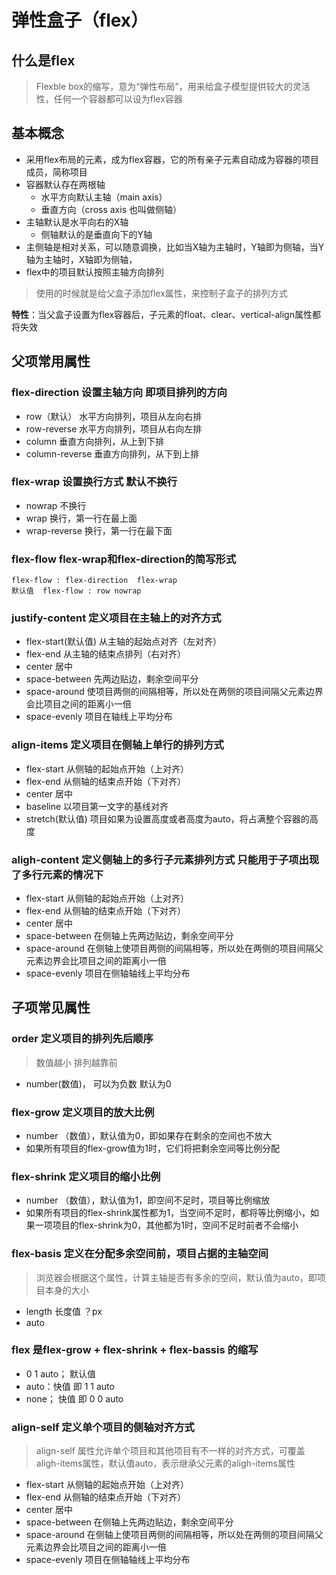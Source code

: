 # 弹性盒子（flex）
## 什么是flex

> Flexble box的缩写，意为“弹性布局”，用来给盒子模型提供较大的灵活性，任何一个容器都可以设为flex容器 

## 基本概念
- 采用flex布局的元素，成为flex容器，它的所有亲子元素自动成为容器的项目成员，简称项目
- 容器默认存在两根轴
    - 水平方向默认主轴（main axis）
    - 垂直方向（cross axis 也叫做侧轴）
- 主轴默认是水平向右的X轴
    - 侧轴默认的是垂直向下的Y轴
- 主侧轴是相对关系，可以随意调换，比如当X轴为主轴时，Y轴即为侧轴，当Y轴为主轴时，X轴即为侧轴，
- flex中的项目默认按照主轴方向排列


> 使用的时候就是给父盒子添加flex属性，来控制子盒子的排列方式

**特性**：当父盒子设置为flex容器后，子元素的float、clear、vertical-align属性都将失效

## 父项常用属性

### flex-direction 设置主轴方向   即项目排列的方向

- row（默认）    水平方向排列，项目从左向右排
- row-reverse  水平方向排列，项目从右向左排
- column   垂直方向排列，从上到下排
- column-reverse  垂直方向排列，从下到上排

### flex-wrap 设置换行方式 默认不换行

- nowrap   不换行
- wrap     换行，第一行在最上面
- wrap-reverse   换行，第一行在最下面


### flex-flow flex-wrap和flex-direction的简写形式
```
flex-flow : flex-direction  flex-wrap
默认值  flex-flow : row nowrap
```

### justify-content 定义项目在主轴上的对齐方式
- flex-start(默认值)   从主轴的起始点对齐（左对齐）
- flex-end   从主轴的结束点排列（右对齐）
- center  居中
- space-between   先两边贴边，剩余空间平分
- space-around  使项目两侧的间隔相等，所以处在两侧的项目间隔父元素边界会比项目之间的距离小一倍
- space-evenly    项目在轴线上平均分布

### align-items 定义项目在侧轴上**单行**的排列方式
- flex-start   从侧轴的起始点开始（上对齐）
- flex-end  从侧轴的结束点开始（下对齐）
- center  居中
- baseline 以项目第一文字的基线对齐
- stretch(默认值)  项目如果为设置高度或者高度为auto，将占满整个容器的高度

### aligh-content 定义侧轴上的**多行**子元素排列方式  **只能用于子项出现了多行元素的情况下**

- flex-start   从侧轴的起始点开始（上对齐）
- flex-end  从侧轴的结束点开始（下对齐）
- center  居中
- space-between   在侧轴上先两边贴边，剩余空间平分
- space-around  在侧轴上使项目两侧的间隔相等，所以处在两侧的项目间隔父元素边界会比项目之间的距离小一倍
- space-evenly    项目在侧轴轴线上平均分布

## 子项常见属性

### order 定义项目的排列先后顺序
> 数值越小 排列越靠前
- number(数值)， 可以为负数  默认为0

### flex-grow 定义项目的放大比例
- number （数值），默认值为0，即如果存在剩余的空间也不放大
- 如果所有项目的flex-grow值为1时，它们将把剩余空间等比例分配

### flex-shrink 定义项目的缩小比例
- number （数值），默认值为1，即空间不足时，项目等比例缩放
- 如果所有项目的flex-shrink属性都为1，当空间不足时，都将等比例缩小，如果一项项目的flex-shrink为0，其他都为1时，空间不足时前者不会缩小

### flex-basis 定义在分配多余空间前，项目占据的主轴空间

>浏览器会根据这个属性，计算主轴是否有多余的空间，默认值为auto，即项目本身的大小
- length  长度值  ？px
- auto

### flex 是flex-grow + flex-shrink + flex-bassis 的缩写

- 0  1  auto；  默认值
- auto：快值  即 1 1 auto
- none；  快值 即 0 0 auto

### align-self 定义单个项目的侧轴对齐方式
> align-self 属性允许单个项目和其他项目有不一样的对齐方式，可覆盖aligh-items属性，默认值auto，表示继承父元素的aligh-items属性

- flex-start   从侧轴的起始点开始（上对齐）
- flex-end  从侧轴的结束点开始（下对齐）
- center  居中
- space-between   在侧轴上先两边贴边，剩余空间平分
- space-around  在侧轴上使项目两侧的间隔相等，所以处在两侧的项目间隔父元素边界会比项目之间的距离小一倍
- space-evenly    项目在侧轴轴线上平均分布